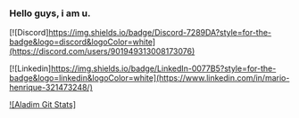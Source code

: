### Hello guys, i am u.

[![Discord]https://img.shields.io/badge/Discord-7289DA?style=for-the-badge&logo=discord&logoColor=white](https://discord.com/users/901949313008173076)

[![Linkedin]https://img.shields.io/badge/LinkedIn-0077B5?style=for-the-badge&logo=linkedin&logoColor=white](https://www.linkedin.com/in/mario-henrique-321473248/)

[![Aladim Git Stats]](https://github-readme-stats.vercel.app/api?username=AladimDev&show_icons=true&theme=onedark)
